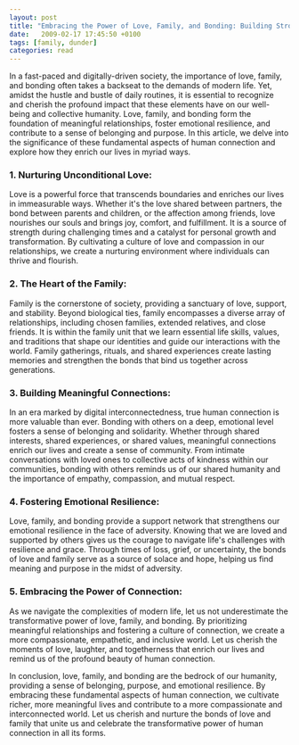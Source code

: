 ```yaml
---
layout: post
title: "Embracing the Power of Love, Family, and Bonding: Building Stronger Connections in a Fragmented World"
date:   2009-02-17 17:45:50 +0100
tags: [family, dunder]
categories: read
---
```


In a fast-paced and digitally-driven society, the importance of love, family, and bonding often takes a backseat to the demands of modern life. Yet, amidst the hustle and bustle of daily routines, it is essential to recognize and cherish the profound impact that these elements have on our well-being and collective humanity. Love, family, and bonding form the foundation of meaningful relationships, foster emotional resilience, and contribute to a sense of belonging and purpose. In this article, we delve into the significance of these fundamental aspects of human connection and explore how they enrich our lives in myriad ways.

### 1. Nurturing Unconditional Love:
   Love is a powerful force that transcends boundaries and enriches our lives in immeasurable ways. Whether it's the love shared between partners, the bond between parents and children, or the affection among friends, love nourishes our souls and brings joy, comfort, and fulfillment. It is a source of strength during challenging times and a catalyst for personal growth and transformation. By cultivating a culture of love and compassion in our relationships, we create a nurturing environment where individuals can thrive and flourish.

### 2. The Heart of the Family:
   Family is the cornerstone of society, providing a sanctuary of love, support, and stability. Beyond biological ties, family encompasses a diverse array of relationships, including chosen families, extended relatives, and close friends. It is within the family unit that we learn essential life skills, values, and traditions that shape our identities and guide our interactions with the world. Family gatherings, rituals, and shared experiences create lasting memories and strengthen the bonds that bind us together across generations.

### 3. Building Meaningful Connections:
   In an era marked by digital interconnectedness, true human connection is more valuable than ever. Bonding with others on a deep, emotional level fosters a sense of belonging and solidarity. Whether through shared interests, shared experiences, or shared values, meaningful connections enrich our lives and create a sense of community. From intimate conversations with loved ones to collective acts of kindness within our communities, bonding with others reminds us of our shared humanity and the importance of empathy, compassion, and mutual respect.

### 4. Fostering Emotional Resilience:
   Love, family, and bonding provide a support network that strengthens our emotional resilience in the face of adversity. Knowing that we are loved and supported by others gives us the courage to navigate life's challenges with resilience and grace. Through times of loss, grief, or uncertainty, the bonds of love and family serve as a source of solace and hope, helping us find meaning and purpose in the midst of adversity.

### 5. Embracing the Power of Connection:
   As we navigate the complexities of modern life, let us not underestimate the transformative power of love, family, and bonding. By prioritizing meaningful relationships and fostering a culture of connection, we create a more compassionate, empathetic, and inclusive world. Let us cherish the moments of love, laughter, and togetherness that enrich our lives and remind us of the profound beauty of human connection.

In conclusion, love, family, and bonding are the bedrock of our humanity, providing a sense of belonging, purpose, and emotional resilience. By embracing these fundamental aspects of human connection, we cultivate richer, more meaningful lives and contribute to a more compassionate and interconnected world. Let us cherish and nurture the bonds of love and family that unite us and celebrate the transformative power of human connection in all its forms.
